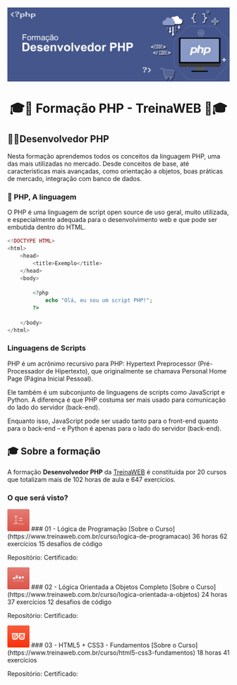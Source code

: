 <h1 align="center"></h1>

<h1 align="center">
    <img alt="PHP" src="assets/php-banner.png"/>
    <br/>
    <br/>
    🎓🐘 Formação PHP - TreinaWEB 🐘🎓
</h1>

## 🧑‍💻Desenvolvedor PHP
<p>Nesta formação aprendemos todos os conceitos da linguagem PHP, uma das mais utilizadas no mercado. Desde conceitos de base, até caracteristicas mais avançadas, como orientação a objetos, boas práticas de mercado, integração com banco de dados.</p>

### 🐘 PHP, A linguagem
<P>O PHP é uma linguagem de script open source de uso geral, muito utilizada, e especialmente adequada para o desenvolvimento web e que pode ser embutida dentro do HTML.</p>

```php
<!DOCTYPE HTML>
<html>
    <head>
        <title>Exemplo</title>
    </head>
    <body>

        <?php
            echo "Olá, eu sou um script PHP!";
        ?>

    </body>
</html>
```
### Linguagens de Scripts

PHP é um acrônimo recursivo para PHP: Hypertext Preprocessor (Pré-Processador de Hipertexto), que originalmente se chamava Personal Home Page (Página Inicial Pessoal).

Ele também é um subconjunto de linguagens de scripts como JavaScript e Python. A diferença é que PHP costuma ser mais usado para comunicação do lado do servidor (back-end). 

Enquanto isso, JavaScript pode ser usado tanto para o front-end quanto para o back-end – e Python é apenas para o lado do servidor (back-end).

## 🎓 Sobre a formação

A formação **Desenvolvedor PHP** da [TreinaWEB](https://www.treinaweb.com.br/formacao/desenvolvedor-php) é constituida por 20 cursos que totalizam mais de 102 horas de aula e 647 exercícios.

### O que será visto?

<img src="assets/01_logica-de-programacao.png" alt="01 - Lógica de Programação" width="50" height="50">
### 01 - Lógica de Programação
[Sobre o Curso](https://www.treinaweb.com.br/curso/logica-de-programacao)
36 horas
62 exercícios
15 desafios de código

Repositório: 
Certificado: 

<img src="assets/02_logica-orientada-objetos.png" alt="02 - Lógica Orientada a Objetos Completo" width="50" height="50">
### 02 - Lógica Orientada a Objetos Completo
[Sobre o Curso](https://www.treinaweb.com.br/curso/logica-orientada-a-objetos)
24 horas
37 exercícios
12 desafios de código

Repositório: 
Certificado:

<img src="assets/03_html5-css3-fundamentos.png" alt="03 - HTML5 + CSS3 - Fundamentos" width="50" height="50">
### 03 - HTML5 + CSS3 - Fundamentos
[Sobre o Curso](https://www.treinaweb.com.br/curso/html5-css3-fundamentos)
18 horas
41 exercícios

Repositório: 
Certificado:


